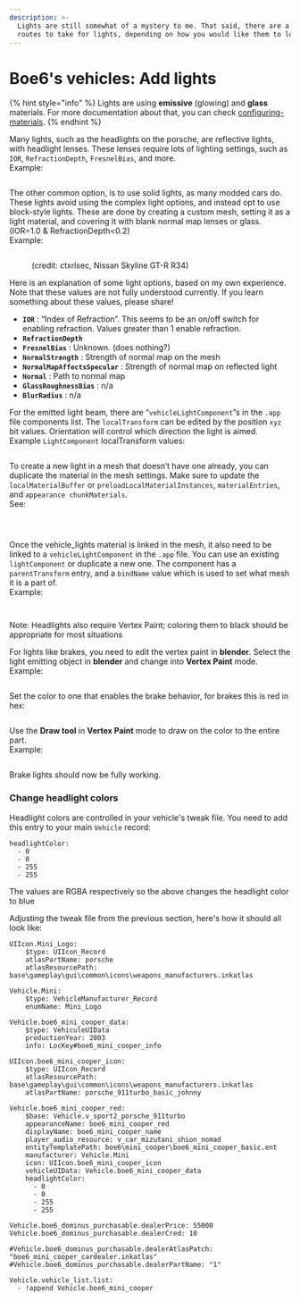 ```yaml
---
description: >-
  Lights are still somewhat of a mystery to me. That said, there are a couple
  routes to take for lights, depending on how you would like them to look.
---
```


# Boe6's vehicles: Add lights

{% hint style="info" %}
Lights are using **emissive** (glowing) and **glass** materials. For more documentation about that, you can check [configuring-materials](../../../materials/configuring-materials/ "mention").
{% endhint %}

Many lights, such as the headlights on the porsche, are reflective lights, with headlight lenses. These lenses require lots of lighting settings, such as `IOR`, `RefractionDepth`, `FresnelBias`, and more. \
Example:

<figure><img src="../../../../.gitbook/assets/image193.png" alt=""><figcaption></figcaption></figure>

The other common option, is to use solid lights, as many modded cars do. These lights avoid using the complex light options, and instead opt to use block-style lights. These are done by creating a custom mesh, setting it as a light material, and covering it with blank normal map lenses or glass. (IOR=1.0 & RefractionDepth<0.2) \
Example:

<figure><img src="../../../../.gitbook/assets/image70.png" alt=""><figcaption><p>(credit: ctxrlsec, Nissan Skyline GT-R R34)</p></figcaption></figure>

Here is an explanation of some light options, based on my own experience. Note that these values are not fully understood currently. If you learn something about these values, please share!

* **`IOR`** : “Index of Refraction”. This seems to be an on/off switch for enabling refraction. Values greater than 1 enable refraction.
* **`RefractionDepth`**
* **`FresnelBias`** : Unknown. (does nothing?)
* **`NormalStrength`** : Strength of normal map on the mesh
* **`NormalMapAffectsSpecular`** : Strength of normal map on reflected light
* **`Normal`** : Path to normal map
* **`GlassRoughnessBias`** : n/a
* **`BlurRadius`** : n/a

For the emitted light beam, there are “`vehicleLightComponent`”s in the `.app` file components list. The `localTransform` can be edited by the position `xyz` bit values. Orientation will control which direction the light is aimed. \
Example `LightComponent` localTransform values:

<figure><img src="../../../../.gitbook/assets/image160.png" alt=""><figcaption></figcaption></figure>

To create a new light in a mesh that doesn’t have one already, you can duplicate the material in the mesh settings. Make sure to update the `localMaterialBuffer` or `preloadLocalMaterialInstances`, `materialEntries`, and `appearance chunkMaterials`.\
See:

<figure><img src="../../../../.gitbook/assets/image81.png" alt=""><figcaption></figcaption></figure>

<figure><img src="../../../../.gitbook/assets/image215.png" alt=""><figcaption></figcaption></figure>

<figure><img src="../../../../.gitbook/assets/image209.png" alt=""><figcaption></figcaption></figure>

Once the vehicle\_lights material is linked in the mesh, it also need to be linked to a `vehicleLightComponent` in the `.app` file. You can use an existing `lightComponent` or duplicate a new one. The component has a `parentTransform` entry, and a `bindName` value which is used to set what mesh it is a part of. \
Example:

<figure><img src="../../../../.gitbook/assets/image61.png" alt=""><figcaption></figcaption></figure>

<figure><img src="../../../../.gitbook/assets/image3 (1).png" alt=""><figcaption></figcaption></figure>

Note: Headlights also require Vertex Paint; coloring them to black should be appropriate for most situations

For lights like brakes, you need to edit the vertex paint in **blender**. Select the light emitting object in **blender** and change into **Vertex Paint** mode. \
Example:

<figure><img src="../../../../.gitbook/assets/image72.png" alt=""><figcaption></figcaption></figure>

Set the color to one that enables the brake behavior, for brakes this is red in hex:

<figure><img src="../../../../.gitbook/assets/image166.png" alt=""><figcaption></figcaption></figure>

Use the **Draw tool** in **Vertex Paint** mode to draw on the color to the entire part. \
Example:

<figure><img src="../../../../.gitbook/assets/image68.png" alt=""><figcaption></figcaption></figure>

Brake lights should now be fully working.



### Change headlight colors

Headlight colors are controlled in your vehicle's tweak file. You need to add this entry to your main `Vehicle` record:

```
headlightColor:
  - 0
  - 0
  - 255
  - 255
```

The values are RGBA respectively so the above changes the headlight color to blue

Adjusting the tweak file from the previous section, here's how it should all look like:

```
UIIcon.Mini_Logo:
    $type: UIIcon_Record
    atlasPartName: porsche
    atlasResourcePath: base\gameplay\gui\common\icons\weapons_manufacturers.inkatlas

Vehicle.Mini:
    $type: VehicleManufacturer_Record
    enumName: Mini_Logo

Vehicle.boe6_mini_cooper_data:
    $type: VehiculeUIData
    productionYear: 2003
    info: LocKey#boe6_mini_cooper_info

UIIcon.boe6_mini_cooper_icon:
    $type: UIIcon_Record
    atlasResourcePath: base\gameplay\gui\common\icons\weapons_manufacturers.inkatlas
    atlasPartName: porsche_911turbo_basic_johnny

Vehicle.boe6_mini_cooper_red:
    $base: Vehicle.v_sport2_porsche_911turbo
    appearanceName: boe6_mini_cooper_red
    displayName: boe6_mini_cooper_name
    player_audio_resource: v_car_mizutani_shion_nomad
    entityTemplatePath: boe6\mini_cooper\boe6_mini_cooper_basic.ent
    manufacturer: Vehicle.Mini
    icon: UIIcon.boe6_mini_cooper_icon
    vehicleUIData: Vehicle.boe6_mini_cooper_data
    headlightColor:
      - 0
      - 0
      - 255
      - 255

Vehicle.boe6_dominus_purchasable.dealerPrice: 55000
Vehicle.boe6_dominus_purchasable.dealerCred: 10

#Vehicle.boe6_dominus_purchasable.dealerAtlasPatch: "boe6_mini_cooper_cardealer.inkatlas"
#Vehicle.boe6_dominus_purchasable.dealerPartName: "1"

Vehicle.vehicle_list.list:
  - !append Vehicle.boe6_mini_cooper
```
